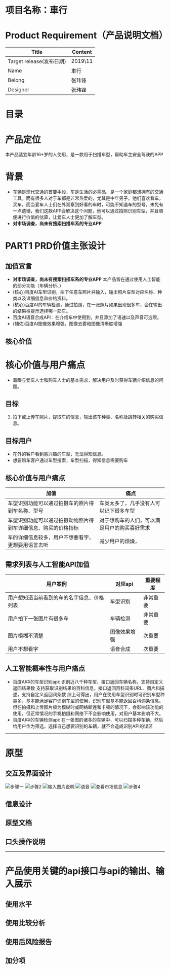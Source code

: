 # 项目名称：車行
# Product Requirement（产品说明文档）

|Title|Content|
|-|------|
|Target release(发布日期)|2019\11|
|Name|車行|
|Belong|张玮锋|
|Designer|张玮锋|

# 目录

# 产品定位
本产品适宜年龄16+岁的人使用，是一款用于扫描车型，帮助车主安全驾驶的APP

# 背景
* 车辆是现代交通的首要手段，车是生活的必需品，是一个家庭都想拥有的交通工具。而有很多人对于车都是非常热爱的，尤其是中年男子。他们喜欢看车，买车。而当爱车人士们在外观察到好看的车时，可能不知道车的型号，未免有一点遗憾，我们这款APP会解决这个问题，他可以通过拍照识别车型，并且顺便进行价值的估算，让爱车人士更加了解车型。
*  **对市场调查，尚未有搜索扫描车系的专业APP** 

# PART1 PRD价值主张设计
## 加值宣言
*  **对市场调查，尚未有搜索扫描车系的专业APP** 
本产品皆在通过使用人工智能的部分功能（车辆分析、）
* (核心)百度AI车型识别，拍下任意车照片并输入，输出照片车型对应名称、种类以及详细信息和价格资料。
* (核心)百度AI的车辆检测，通过拍照，在一张照片如果出现很多车，会在输出的结果栏提示选择哪一部车。
* 百度AI语音合成API：在介绍车中使用到，并且添加了语速以及声音可选项。 
* (辅佐)百度AI图像效果增强，图像去雾和图像清晰度增强
   
## 核心价值
# 核心价值与用户痛点
* 着眼与爱车人士和购车人士的基本需求，解决用户及时获得车辆介绍信息的问题。

## 目标
1. 拍下或上传车照片，提取车的信息，输出该车种类、名称及跳转相关的购买信息。

## 目标用户
* 在外的客户看到感兴趣的车型，无法得知信息。
* 想要购车客户通过车型搜索，车型扫描，得知信息需要购车

## 核心价值与用户痛点
|加值|痛点|
|-|------|
|车型识别功能可以通过拍摄车的照片得到车名称、型号|车类太多了，几乎没有人可以记下很多车型|
|车型识别功能可以通过拍摄动物照片得到车详细信息、购买的价格指标|对于想购车的人们，可以满足用户的购买喜好需求|
|车的详细信息较多，用户不想要看字，更想要用语言去听|减少用户的烦燥，|


## 需求列表与人工智能API加值
|用户案例|对应api|重要程度|
|-|------|------|
|用户想知道当前看到的车的名字信息、价格列表|车型识别|非常重要|
|用户拍下一张图片有很多车|车辆检测|非常重要|
|图片模糊不清楚|图像效果增强|次重要|
|用户不想看字|语音合成|次重要|

## 人工智能概率性与用户痛点
* 百度AI中的车型识别api:
识别近八千种车型，接口返回车辆名称，支持自定义返回结果数
支持获取识别结果的百科信息，接口返回百科词条URL、图片和描述，支持自定义返回词条数
综上可得出，用户在使用车型识别时可识别车型种类多，基本能满足客户识别车型的使用，识别车型基本能返回百科词条信息。但在拍摄和上传图片极为模糊时或网络断连和卡顿的情况下，会影响该功能的使用，但正常情况的手机拍摄和网络下不会影响使用，对用户基本影响不大。
* 百度AI中的车辆检测api:
在一张图的诸多的车辆中，可以扫描多种车辆，然后给用户作为筛选，选择自己想要识别的车辆，就不会造成识别API的误区
********
# 原型
## 交互及界面设计
![步骤一](https://images.gitee.com/uploads/images/2019/1211/102134_a2712b28_1648159.png "步骤1.png")
![步骤2](https://images.gitee.com/uploads/images/2019/1211/015359_4ec05bed_1648159.png "步骤2.png")
![输入图片说明](https://images.gitee.com/uploads/images/2019/1211/022251_33cd1c0d_1648159.png "步骤3.png")
![语音](https://images.gitee.com/uploads/images/2019/1211/105512_a78a2f54_1648159.png "语音识别.png")
![查看市场信息](https://images.gitee.com/uploads/images/2019/1211/105159_32e983af_1648159.png "市场.png")
![步骤4](https://images.gitee.com/uploads/images/2019/1211/105001_0e837487_1648159.png "步骤4.png")

## 信息设计
## 原型文档
## 口头操作说明
********
# 产品使用关键的api接口与api的输出、输入展示
## 使用水平
## 使用比较分析
## 使用后风险报告
## 加分项


